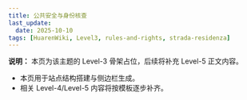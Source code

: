 ```yaml
---
title: 公共安全与身份核查
last_update:
  date: 2025-10-10
tags: [HuarenWiki, Level3, rules-and-rights, strada-residenza]
---
```

**说明：** 本页为该主题的 Level-3 骨架占位，后续将补充 Level-5 正文内容。

- 本页用于站点结构搭建与侧边栏生成。
- 相关 Level-4/Level-5 内容将按模板逐步补齐。
